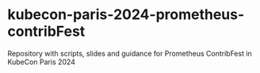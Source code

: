 # kubecon-paris-2024-prometheus-contribFest
Repository with scripts, slides and guidance for Prometheus ContribFest in KubeCon Paris 2024
